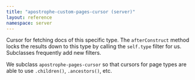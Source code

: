 ```yaml
---
title: "apostrophe-custom-pages-cursor (server)"
layout: reference
namespace: server
---
```

Cursor for fetching docs of this specific type. The `afterConstruct`
method locks the results down to this type by calling the
`self.type` filter for us. Subclasses frequently add new filters.

We subclass `apostrophe-pages-cursor` so that cursors for page types
are able to use `.children()`, `.ancestors()`, etc.


